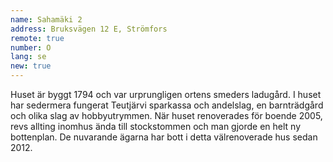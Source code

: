 ```yaml
---
name: Sahamäki 2
address: Bruksvägen 12 E, Strömfors
remote: true
number: O
lang: se
new: true
---
```

Huset är byggt 1794 och var urprungligen ortens smeders ladugård. I huset har sedermera fungerat Teutjärvi sparkassa och 
andelslag, en barnträdgård och olika slag av hobbyutrymmen. När huset renoverades för boende 2005, revs allting inomhus 
ända till stockstommen och man gjorde en helt ny bottenplan. De nuvarande ägarna har bott i detta välrenoverade hus 
sedan 2012.
